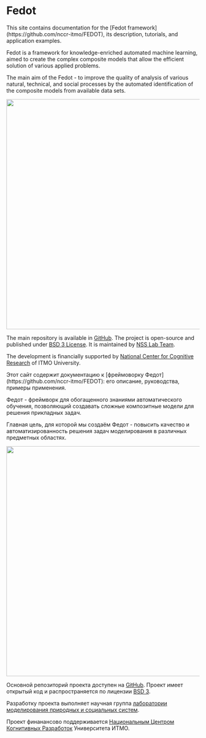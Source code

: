 # Fedot
<div class="intro-eng" markdown="1">
This site contains documentation for the [Fedot framework](https://github.com/nccr-itmo/FEDOT), its description, tutorials, and application examples.

Fedot is a framework for knowledge-enriched automated machine learning, aimed to create the complex composite models that allow the efficient solution of various applied problems.

The main aim of the Fedot - to improve the quality of analysis of various natural, technical, and social processes by the automated identification of the composite models from available data sets.

<img src="img/idea.png" width="600"/>

The main repository is available in [GitHub](https://github.com/nccr-itmo/FEDOT).
The project is open-source and published under [BSD 3 License](https://github.com/nccr-itmo/FEDOT/blob/master/LICENSE.md).
It is maintained by [NSS Lab Team](https://itmo-nss-team.github.io/).

The development is financially supported by [National Center for Cognitive Research](https://actcognitive.org/) of ITMO University.

</div>

<div class="intro-rus russian" markdown="1">
Этот сайт содержит документацию к [фреймоворку Федот](https://github.com/nccr-itmo/FEDOT): его описание, руководства, примеры применения.

Федот - фреймворк для обогащенного знаниями автоматического обучения, позволяющий создавать сложные композитные модели для решения прикладных задач.

Главная цель, для которой мы создаём Федот - повысить качество и автоматизированность решения задач моделирования в различных предметных областях.

<img src="img/idea.png" width="600"/>

Основной репозиторий проекта доступен на [GitHub](https://github.com/nccr-itmo/FEDOT).
Проект имеет открытый код и распространяется по лицензии [BSD 3](https://github.com/nccr-itmo/FEDOT/blob/master/LICENSE.md).

Разработку проекта выполняет научная группа [лаборатории моделирования природных и социальных систем](https://itmo-nss-team.github.io/).

Проект финанансово поддерживается [Национальным Центром Когнитивных Разработок](https://actcognitive.org/) Университета ИТМО.
</div>